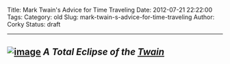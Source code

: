 Title: Mark Twain's Advice for Time Traveling
Date: 2012-07-21 22:22:00
Tags: 
Category: old
Slug: mark-twain-s-advice-for-time-traveling
Author: Corky
Status: draft

  -------------------------------------------------------------------------------------------------------------------------------------------------------------------------------------------------------------------
  [![image](http://4.bp.blogspot.com/-OafC0u1AJuc/T-5yez07IqI/AAAAAAAAAYo/NswLGXdoMZY/s320/twain_eclipse.jpeg)](http://4.bp.blogspot.com/-OafC0u1AJuc/T-5yez07IqI/AAAAAAAAAYo/NswLGXdoMZY/s1600/twain_eclipse.jpeg)
  *A Total Eclipse of the [Twain](http://en.wikipedia.org/wiki/File:Twain_in_Tesla%27s_Lab.jpg)*
  -------------------------------------------------------------------------------------------------------------------------------------------------------------------------------------------------------------------


